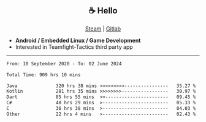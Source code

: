 <h2 align="center"> ☕ Hello </h2>

<p align="center">
  <a href="https://steamcommunity.com/id/Niforances/">Steam</a> |
  <a href="https://gitlab.com/niforances">Gitlab</a>
</p>

 - **Android / Embedded Linux / Game Development**
 - Interested in Teamfight-Tactics third party app

------

<!--START_SECTION:waka-->

```txt
From: 10 September 2020 - To: 02 June 2024

Total Time: 909 hrs 10 mins

Java              320 hrs 38 mins >>>>>>>>>----------------   35.27 %
Kotlin            281 hrs 35 mins >>>>>>>>-----------------   30.97 %
Dart              85 hrs 55 mins  >>-----------------------   09.45 %
C#                48 hrs 29 mins  >------------------------   05.33 %
C                 36 hrs 38 mins  >------------------------   04.03 %
Other             22 hrs 4 mins   >------------------------   02.43 %
```

<!--END_SECTION:waka-->
